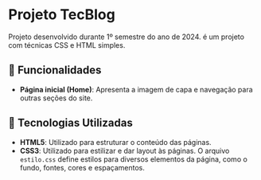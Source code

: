 # Projeto TecBlog

Projeto desenvolvido durante 1º semestre do ano de 2024. é um projeto com técnicas CSS e HTML simples.

## 🔧 Funcionalidades
- **Página inicial (Home)**: Apresenta a imagem de capa e navegação para outras seções do site.



## 🚀 Tecnologias Utilizadas


- **HTML5**: Utilizado para estruturar o conteúdo das páginas.
- **CSS3**: Utilizado para estilizar e dar layout às páginas. O arquivo `estilo.css` define estilos para diversos elementos da página, como o fundo, fontes, cores e espaçamentos.

## 


